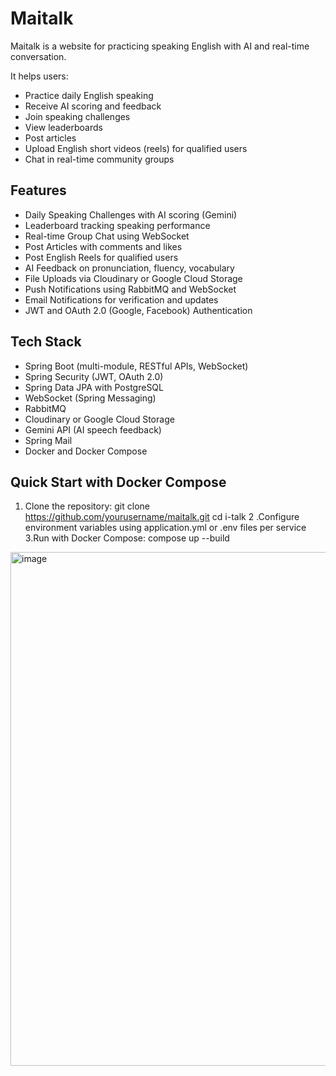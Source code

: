 # Maitalk

Maitalk is a website for practicing speaking English with AI and real-time conversation.

It helps users:
- Practice daily English speaking
- Receive AI scoring and feedback
- Join speaking challenges
- View leaderboards
- Post articles
- Upload English short videos (reels) for qualified users
- Chat in real-time community groups

## Features

- Daily Speaking Challenges with AI scoring (Gemini)
- Leaderboard tracking speaking performance
- Real-time Group Chat using WebSocket
- Post Articles with comments and likes
- Post English Reels for qualified users
- AI Feedback on pronunciation, fluency, vocabulary
- File Uploads via Cloudinary or Google Cloud Storage
- Push Notifications using RabbitMQ and WebSocket
- Email Notifications for verification and updates
- JWT and OAuth 2.0 (Google, Facebook) Authentication

## Tech Stack

- Spring Boot (multi-module, RESTful APIs, WebSocket)
- Spring Security (JWT, OAuth 2.0)
- Spring Data JPA with PostgreSQL
- WebSocket (Spring Messaging)
- RabbitMQ
- Cloudinary or Google Cloud Storage
- Gemini API (AI speech feedback)
- Spring Mail
- Docker and Docker Compose


## Quick Start with Docker Compose

1. Clone the repository:
git clone https://github.com/yourusername/maitalk.git
cd i-talk
2 .Configure environment variables using application.yml or .env files per service
3.Run with Docker Compose:
 compose up --build
<img width="1823" height="822" alt="image" src="https://github.com/user-attachments/assets/eedb0f75-ed9a-41b5-9135-0ad4578e7c87" />

